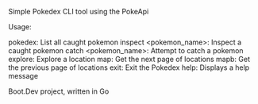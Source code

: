 Simple Pokedex CLI tool using the PokeApi

Usage:

pokedex: List all caught pokemon
inspect <pokemon_name>: Inspect a caught pokemon
catch <pokemon_name>: Attempt to catch a pokemon
explore: Explore a location
map: Get the next page of locations
mapb: Get the previous page of locations
exit: Exit the Pokedex
help: Displays a help message

Boot.Dev project, written in Go
